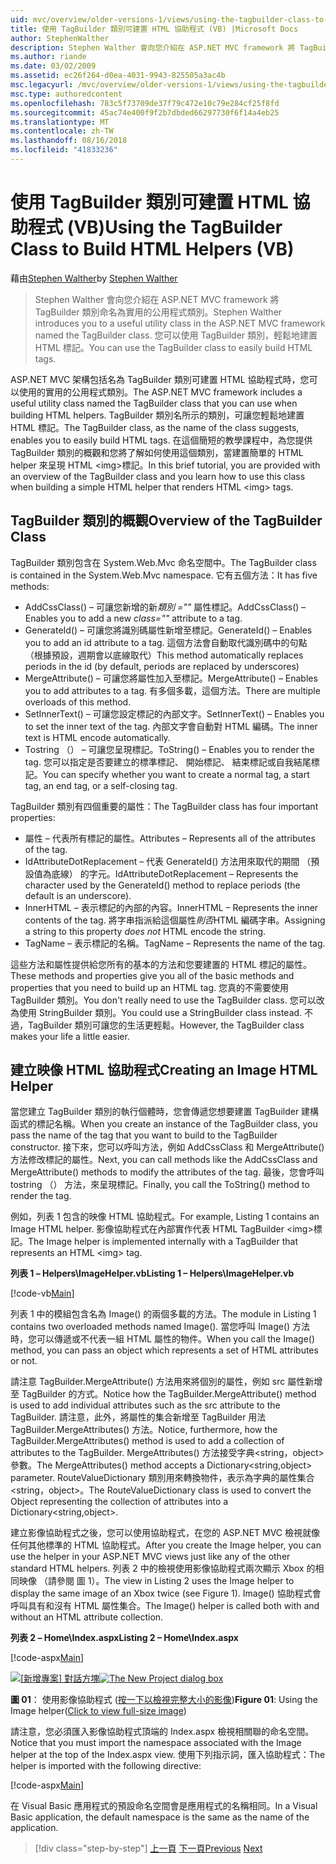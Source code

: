 ```yaml
---
uid: mvc/overview/older-versions-1/views/using-the-tagbuilder-class-to-build-html-helpers-vb
title: 使用 TagBuilder 類別可建置 HTML 協助程式 (VB) |Microsoft Docs
author: StephenWalther
description: Stephen Walther 會向您介紹在 ASP.NET MVC framework 將 TagBuilder 類別命名為實用的公用程式類別。 您可以輕鬆地使用 TagBuilder 類別可...
ms.author: riande
ms.date: 03/02/2009
ms.assetid: ec26f264-d0ea-4031-9943-825505a3ac4b
msc.legacyurl: /mvc/overview/older-versions-1/views/using-the-tagbuilder-class-to-build-html-helpers-vb
msc.type: authoredcontent
ms.openlocfilehash: 783c5f73709de37f79c472e10c79e284cf25f8fd
ms.sourcegitcommit: 45ac74e400f9f2b7dbded66297730f6f14a4eb25
ms.translationtype: MT
ms.contentlocale: zh-TW
ms.lasthandoff: 08/16/2018
ms.locfileid: "41833236"
---
```

<a name="using-the-tagbuilder-class-to-build-html-helpers-vb"></a><span data-ttu-id="90ba4-104">使用 TagBuilder 類別可建置 HTML 協助程式 (VB)</span><span class="sxs-lookup"><span data-stu-id="90ba4-104">Using the TagBuilder Class to Build HTML Helpers (VB)</span></span>
====================
<span data-ttu-id="90ba4-105">藉由[Stephen Walther](https://github.com/StephenWalther)</span><span class="sxs-lookup"><span data-stu-id="90ba4-105">by [Stephen Walther](https://github.com/StephenWalther)</span></span>

> <span data-ttu-id="90ba4-106">Stephen Walther 會向您介紹在 ASP.NET MVC framework 將 TagBuilder 類別命名為實用的公用程式類別。</span><span class="sxs-lookup"><span data-stu-id="90ba4-106">Stephen Walther introduces you to a useful utility class in the ASP.NET MVC framework named the TagBuilder class.</span></span> <span data-ttu-id="90ba4-107">您可以使用 TagBuilder 類別，輕鬆地建置 HTML 標記。</span><span class="sxs-lookup"><span data-stu-id="90ba4-107">You can use the TagBuilder class to easily build HTML tags.</span></span>


<span data-ttu-id="90ba4-108">ASP.NET MVC 架構包括名為 TagBuilder 類別可建置 HTML 協助程式時，您可以使用的實用的公用程式類別。</span><span class="sxs-lookup"><span data-stu-id="90ba4-108">The ASP.NET MVC framework includes a useful utility class named the TagBuilder class that you can use when building HTML helpers.</span></span> <span data-ttu-id="90ba4-109">TagBuilder 類別名所示的類別，可讓您輕鬆地建置 HTML 標記。</span><span class="sxs-lookup"><span data-stu-id="90ba4-109">The TagBuilder class, as the name of the class suggests, enables you to easily build HTML tags.</span></span> <span data-ttu-id="90ba4-110">在這個簡短的教學課程中，為您提供 TagBuilder 類別的概觀和您將了解如何使用這個類別，當建置簡單的 HTML helper 來呈現 HTML &lt;img&gt;標記。</span><span class="sxs-lookup"><span data-stu-id="90ba4-110">In this brief tutorial, you are provided with an overview of the TagBuilder class and you learn how to use this class when building a simple HTML helper that renders HTML &lt;img&gt; tags.</span></span>

## <a name="overview-of-the-tagbuilder-class"></a><span data-ttu-id="90ba4-111">TagBuilder 類別的概觀</span><span class="sxs-lookup"><span data-stu-id="90ba4-111">Overview of the TagBuilder Class</span></span>

<span data-ttu-id="90ba4-112">TagBuilder 類別包含在 System.Web.Mvc 命名空間中。</span><span class="sxs-lookup"><span data-stu-id="90ba4-112">The TagBuilder class is contained in the System.Web.Mvc namespace.</span></span> <span data-ttu-id="90ba4-113">它有五個方法：</span><span class="sxs-lookup"><span data-stu-id="90ba4-113">It has five methods:</span></span>

- <span data-ttu-id="90ba4-114">AddCssClass() – 可讓您新增的新*類別 =""* 屬性標記。</span><span class="sxs-lookup"><span data-stu-id="90ba4-114">AddCssClass() – Enables you to add a new *class=""* attribute to a tag.</span></span>
- <span data-ttu-id="90ba4-115">GenerateId() – 可讓您將識別碼屬性新增至標記。</span><span class="sxs-lookup"><span data-stu-id="90ba4-115">GenerateId() – Enables you to add an id attribute to a tag.</span></span> <span data-ttu-id="90ba4-116">這個方法會自動取代識別碼中的句點 （根據預設，週期會以底線取代）</span><span class="sxs-lookup"><span data-stu-id="90ba4-116">This method automatically replaces periods in the id (by default, periods are replaced by underscores)</span></span>
- <span data-ttu-id="90ba4-117">MergeAttribute() – 可讓您將屬性加入至標記。</span><span class="sxs-lookup"><span data-stu-id="90ba4-117">MergeAttribute() – Enables you to add attributes to a tag.</span></span> <span data-ttu-id="90ba4-118">有多個多載，這個方法。</span><span class="sxs-lookup"><span data-stu-id="90ba4-118">There are multiple overloads of this method.</span></span>
- <span data-ttu-id="90ba4-119">SetInnerText() – 可讓您設定標記的內部文字。</span><span class="sxs-lookup"><span data-stu-id="90ba4-119">SetInnerText() – Enables you to set the inner text of the tag.</span></span> <span data-ttu-id="90ba4-120">內部文字會自動對 HTML 編碼。</span><span class="sxs-lookup"><span data-stu-id="90ba4-120">The inner text is HTML encode automatically.</span></span>
- <span data-ttu-id="90ba4-121">Tostring （） – 可讓您呈現標記。</span><span class="sxs-lookup"><span data-stu-id="90ba4-121">ToString() – Enables you to render the tag.</span></span> <span data-ttu-id="90ba4-122">您可以指定是否要建立的標準標記、 開始標記、 結束標記或自我結尾標記。</span><span class="sxs-lookup"><span data-stu-id="90ba4-122">You can specify whether you want to create a normal tag, a start tag, an end tag, or a self-closing tag.</span></span>
  

<span data-ttu-id="90ba4-123">TagBuilder 類別有四個重要的屬性：</span><span class="sxs-lookup"><span data-stu-id="90ba4-123">The TagBuilder class has four important properties:</span></span>

- <span data-ttu-id="90ba4-124">屬性 – 代表所有標記的屬性。</span><span class="sxs-lookup"><span data-stu-id="90ba4-124">Attributes – Represents all of the attributes of the tag.</span></span>
- <span data-ttu-id="90ba4-125">IdAttributeDotReplacement – 代表 GenerateId() 方法用來取代的期間 （預設值為底線） 的字元。</span><span class="sxs-lookup"><span data-stu-id="90ba4-125">IdAttributeDotReplacement – Represents the character used by the GenerateId() method to replace periods (the default is an underscore).</span></span>
- <span data-ttu-id="90ba4-126">InnerHTML – 表示標記的內部的內容。</span><span class="sxs-lookup"><span data-stu-id="90ba4-126">InnerHTML – Represents the inner contents of the tag.</span></span> <span data-ttu-id="90ba4-127">將字串指派給這個屬性*則否*HTML 編碼字串。</span><span class="sxs-lookup"><span data-stu-id="90ba4-127">Assigning a string to this property *does not* HTML encode the string.</span></span>
- <span data-ttu-id="90ba4-128">TagName – 表示標記的名稱。</span><span class="sxs-lookup"><span data-stu-id="90ba4-128">TagName – Represents the name of the tag.</span></span>

<span data-ttu-id="90ba4-129">這些方法和屬性提供給您所有的基本的方法和您要建置的 HTML 標記的屬性。</span><span class="sxs-lookup"><span data-stu-id="90ba4-129">These methods and properties give you all of the basic methods and properties that you need to build up an HTML tag.</span></span> <span data-ttu-id="90ba4-130">您真的不需要使用 TagBuilder 類別。</span><span class="sxs-lookup"><span data-stu-id="90ba4-130">You don't really need to use the TagBuilder class.</span></span> <span data-ttu-id="90ba4-131">您可以改為使用 StringBuilder 類別。</span><span class="sxs-lookup"><span data-stu-id="90ba4-131">You could use a StringBuilder class instead.</span></span> <span data-ttu-id="90ba4-132">不過，TagBuilder 類別可讓您的生活更輕鬆。</span><span class="sxs-lookup"><span data-stu-id="90ba4-132">However, the TagBuilder class makes your life a little easier.</span></span>

## <a name="creating-an-image-html-helper"></a><span data-ttu-id="90ba4-133">建立映像 HTML 協助程式</span><span class="sxs-lookup"><span data-stu-id="90ba4-133">Creating an Image HTML Helper</span></span>

<span data-ttu-id="90ba4-134">當您建立 TagBuilder 類別的執行個體時，您會傳遞您想要建置 TagBuilder 建構函式的標記名稱。</span><span class="sxs-lookup"><span data-stu-id="90ba4-134">When you create an instance of the TagBuilder class, you pass the name of the tag that you want to build to the TagBuilder constructor.</span></span> <span data-ttu-id="90ba4-135">接下來，您可以呼叫方法，例如 AddCssClass 和 MergeAttribute() 方法修改標記的屬性。</span><span class="sxs-lookup"><span data-stu-id="90ba4-135">Next, you can call methods like the AddCssClass and MergeAttribute() methods to modify the attributes of the tag.</span></span> <span data-ttu-id="90ba4-136">最後，您會呼叫 tostring （） 方法，來呈現標記。</span><span class="sxs-lookup"><span data-stu-id="90ba4-136">Finally, you call the ToString() method to render the tag.</span></span>

<span data-ttu-id="90ba4-137">例如，列表 1 包含的映像 HTML 協助程式。</span><span class="sxs-lookup"><span data-stu-id="90ba4-137">For example, Listing 1 contains an Image HTML helper.</span></span> <span data-ttu-id="90ba4-138">影像協助程式在內部實作代表 HTML TagBuilder &lt;img&gt;標記。</span><span class="sxs-lookup"><span data-stu-id="90ba4-138">The Image helper is implemented internally with a TagBuilder that represents an HTML &lt;img&gt; tag.</span></span>

<span data-ttu-id="90ba4-139">**列表 1 – Helpers\ImageHelper.vb**</span><span class="sxs-lookup"><span data-stu-id="90ba4-139">**Listing 1 – Helpers\ImageHelper.vb**</span></span>

[!code-vb[Main](using-the-tagbuilder-class-to-build-html-helpers-vb/samples/sample1.vb)]

<span data-ttu-id="90ba4-140">列表 1 中的模組包含名為 Image() 的兩個多載的方法。</span><span class="sxs-lookup"><span data-stu-id="90ba4-140">The module in Listing 1 contains two overloaded methods named Image().</span></span> <span data-ttu-id="90ba4-141">當您呼叫 Image() 方法時，您可以傳遞或不代表一組 HTML 屬性的物件。</span><span class="sxs-lookup"><span data-stu-id="90ba4-141">When you call the Image() method, you can pass an object which represents a set of HTML attributes or not.</span></span>

<span data-ttu-id="90ba4-142">請注意 TagBuilder.MergeAttribute() 方法用來將個別的屬性，例如 src 屬性新增至 TagBuilder 的方式。</span><span class="sxs-lookup"><span data-stu-id="90ba4-142">Notice how the TagBuilder.MergeAttribute() method is used to add individual attributes such as the src attribute to the TagBuilder.</span></span> <span data-ttu-id="90ba4-143">請注意，此外，將屬性的集合新增至 TagBuilder 用法 TagBuilder.MergeAttributes() 方法。</span><span class="sxs-lookup"><span data-stu-id="90ba4-143">Notice, furthermore, how the TagBuilder.MergeAttributes() method is used to add a collection of attributes to the TagBuilder.</span></span> <span data-ttu-id="90ba4-144">MergeAttributes() 方法接受字典&lt;string，object&gt;參數。</span><span class="sxs-lookup"><span data-stu-id="90ba4-144">The MergeAttributes() method accepts a Dictionary&lt;string,object&gt; parameter.</span></span> <span data-ttu-id="90ba4-145">RouteValueDictionary 類別用來轉換物件，表示為字典的屬性集合&lt;string，object&gt;。</span><span class="sxs-lookup"><span data-stu-id="90ba4-145">The RouteValueDictionary class is used to convert the Object representing the collection of attributes into a Dictionary&lt;string,object&gt;.</span></span>

<span data-ttu-id="90ba4-146">建立影像協助程式之後，您可以使用協助程式，在您的 ASP.NET MVC 檢視就像任何其他標準的 HTML 協助程式。</span><span class="sxs-lookup"><span data-stu-id="90ba4-146">After you create the Image helper, you can use the helper in your ASP.NET MVC views just like any of the other standard HTML helpers.</span></span> <span data-ttu-id="90ba4-147">列表 2 中的檢視使用影像協助程式兩次顯示 Xbox 的相同映像 （請參閱 圖 1）。</span><span class="sxs-lookup"><span data-stu-id="90ba4-147">The view in Listing 2 uses the Image helper to display the same image of an Xbox twice (see Figure 1).</span></span> <span data-ttu-id="90ba4-148">Image() 協助程式會呼叫具有和沒有 HTML 屬性集合。</span><span class="sxs-lookup"><span data-stu-id="90ba4-148">The Image() helper is called both with and without an HTML attribute collection.</span></span>

<span data-ttu-id="90ba4-149">**列表 2 – Home\Index.aspx**</span><span class="sxs-lookup"><span data-stu-id="90ba4-149">**Listing 2 – Home\Index.aspx**</span></span>

[!code-aspx[Main](using-the-tagbuilder-class-to-build-html-helpers-vb/samples/sample2.aspx)]


<span data-ttu-id="90ba4-150">[![[新增專案] 對話方塊](using-the-tagbuilder-class-to-build-html-helpers-vb/_static/image1.jpg)](using-the-tagbuilder-class-to-build-html-helpers-vb/_static/image1.png)</span><span class="sxs-lookup"><span data-stu-id="90ba4-150">[![The New Project dialog box](using-the-tagbuilder-class-to-build-html-helpers-vb/_static/image1.jpg)](using-the-tagbuilder-class-to-build-html-helpers-vb/_static/image1.png)</span></span>

<span data-ttu-id="90ba4-151">**圖 01**： 使用影像協助程式 ([按一下以檢視完整大小的影像](using-the-tagbuilder-class-to-build-html-helpers-vb/_static/image2.png))</span><span class="sxs-lookup"><span data-stu-id="90ba4-151">**Figure 01**: Using the Image helper([Click to view full-size image](using-the-tagbuilder-class-to-build-html-helpers-vb/_static/image2.png))</span></span>


<span data-ttu-id="90ba4-152">請注意，您必須匯入影像協助程式頂端的 Index.aspx 檢視相關聯的命名空間。</span><span class="sxs-lookup"><span data-stu-id="90ba4-152">Notice that you must import the namespace associated with the Image helper at the top of the Index.aspx view.</span></span> <span data-ttu-id="90ba4-153">使用下列指示詞，匯入協助程式：</span><span class="sxs-lookup"><span data-stu-id="90ba4-153">The helper is imported with the following directive:</span></span>

[!code-aspx[Main](using-the-tagbuilder-class-to-build-html-helpers-vb/samples/sample3.aspx)]

<span data-ttu-id="90ba4-154">在 Visual Basic 應用程式的預設命名空間會是應用程式的名稱相同。</span><span class="sxs-lookup"><span data-stu-id="90ba4-154">In a Visual Basic application, the default namespace is the same as the name of the application.</span></span>

> [!div class="step-by-step"]
> <span data-ttu-id="90ba4-155">[上一頁](creating-custom-html-helpers-vb.md)
> [下一頁](creating-page-layouts-with-view-master-pages-vb.md)</span><span class="sxs-lookup"><span data-stu-id="90ba4-155">[Previous](creating-custom-html-helpers-vb.md)
[Next](creating-page-layouts-with-view-master-pages-vb.md)</span></span>
